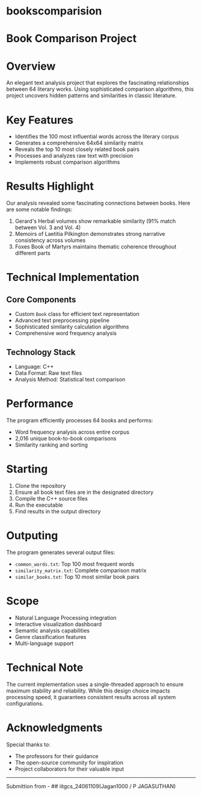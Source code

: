 # bookscomparision
# Book Comparison Project

# Overview

An elegant text analysis project that explores the fascinating relationships between 64 literary works. Using sophisticated comparison algorithms, this project uncovers hidden patterns and similarities in classic literature.

# Key Features

- Identifies the 100 most influential words across the literary corpus
- Generates a comprehensive 64x64 similarity matrix
- Reveals the top 10 most closely related book pairs
- Processes and analyzes raw text with precision
- Implements robust comparison algorithms

# Results Highlight

Our analysis revealed some fascinating connections between books. Here are some notable findings:

1. Gerard's Herbal volumes show remarkable similarity (91% match between Vol. 3 and Vol. 4)
2. Memoirs of Laetitia Pilkington demonstrates strong narrative consistency across volumes
3. Foxes Book of Martyrs maintains thematic coherence throughout different parts

# Technical Implementation

## Core Components
- Custom `Book` class for efficient text representation
- Advanced text preprocessing pipeline
- Sophisticated similarity calculation algorithms
- Comprehensive word frequency analysis

## Technology Stack
- Language: C++
- Data Format: Raw text files
- Analysis Method: Statistical text comparison

# Performance

The program efficiently processes 64 books and performs:
- Word frequency analysis across entire corpus
- 2,016 unique book-to-book comparisons
- Similarity ranking and sorting

# Starting

1. Clone the repository
2. Ensure all book text files are in the designated directory
3. Compile the C++ source files
4. Run the executable
5. Find results in the output directory

# Outputing

The program generates several output files:
- `common_words.txt`: Top 100 most frequent words
- `similarity_matrix.txt`: Complete comparison matrix
- `similar_books.txt`: Top 10 most similar book pairs

# Scope

- Natural Language Processing integration
- Interactive visualization dashboard
- Semantic analysis capabilities
- Genre classification features
- Multi-language support

# Technical Note

The current implementation uses a single-threaded approach to ensure maximum stability and reliability. While this design choice impacts processing speed, it guarantees consistent results across all system configurations.

# Acknowledgments

Special thanks to:
- The professors for their guidance
- The open-source community for inspiration
- Project collaborators for their valuable input

---


Submittion from - ## iitgcs_24061109(Jagan1000 / P JAGASUTHAN)
